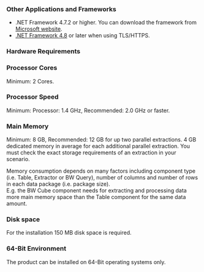 ### Other Applications and Frameworks	
- .NET Framework 4.7.2 or higher. You can download the framework from [Microsoft website](https://support.microsoft.com/en-us/help/4054530/microsoft-net-framework-4-7-2-offline-installer-for-windows).
- [.NET Framework 4.8](https://dotnet.microsoft.com/download/dotnet-framework/net48) or later when using TLS/HTTPS.

### Hardware Requirements


### Processor Cores
Minimum: 2 Cores. 


### Processor Speed   
Minimum: Processor: 1.4 GHz, Recommended: 2.0 GHz or faster.


### Main Memory
Minimum: 8 GB, Recommended: 12 GB for up two parallel extractions.
4 GB dedicated memory in average for each additional parallel extraction.
You must check the exact storage requirements of an extraction in your scenario.<br>

Memory consumption depends on many factors including component type (i.e. Table, Extractor or BW Query), number of columns and number of rows in each data package (i.e. package size). <br> 
E.g. the BW Cube component needs for extracting and processing data more main memory space than the Table component for the same data amount. 


### Disk space
For the installation 150 MB disk space is required.

### 64-Bit Environment	
The product can be installed on 64-Bit operating systems only.

